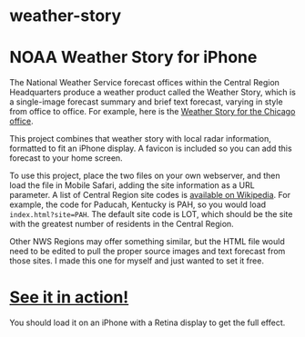 weather-story
=============

# NOAA Weather Story for iPhone

The National Weather Service forecast offices within the Central Region Headquarters produce a weather product called the Weather Story, which is a single-image forecast summary and brief text forecast, varying in style from office to office. For example, here is the [Weather Story for the Chicago office](http://www.crh.noaa.gov/wxstory.php?site=lot).

This project combines that weather story with local radar information, formatted to fit an iPhone display. A favicon is included so you can add this forecast to your home screen.

To use this project, place the two files on your own webserver, and then load the file in Mobile Safari, adding the site information as a URL parameter. A list of Central Region site codes is [available on Wikipedia](http://en.wikipedia.org/wiki/List_of_National_Weather_Service_Weather_Forecast_Offices#Central_Region). For example, the code for Paducah, Kentucky is PAH, so you would load `index.html?site=PAH`. The default site code is LOT, which should be the site with the greatest number of residents in the Central Region.

Other NWS Regions may offer something similar, but the HTML file would need to be edited to pull the proper source images and text forecast from those sites. I made this one for myself and just wanted to set it free.

# [See it in action!](http://stopgap-mefi.github.com/weather-story/?site=lot)

You should load it on an iPhone with a Retina display to get the full effect.
